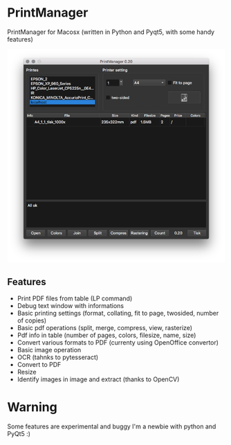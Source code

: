 # PrintManager
PrintManager for Macosx (written in Python and Pyqt5, with some handy features)

![alt text](https://raw.githubusercontent.com/devrosx/PrintManager/master/wiki/screenshot.png)


## Features
- Print PDF files from table (LP command)
- Debug text window with informations
- Basic printing settings (format, collating, fit to page, twosided, number of copies)
- Basic pdf operations (split, merge, compress, view, rasterize)
- Pdf info in table (number of pages, colors, filesize, name, size)
- Convert various formats to PDF (currenty using OpenOffice convertor)
- Basic image operation
 - OCR (tahnks to pytesseract)
 - Convert to PDF
 - Resize
 - Identify images in image and extract (thanks to OpenCV)

 # Warning
 Some features are experimental and buggy
I'm a newbie with python and PyQt5 :)